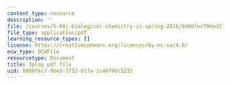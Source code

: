 ```yaml
---
content_type: resource
description: ''
file: /courses/5-08j-biological-chemistry-ii-spring-2016/0d00fec796ed3752017a1c48796c5232_zLJZY6VOO6w.pdf
file_type: application/pdf
learning_resource_types: []
license: https://creativecommons.org/licenses/by-nc-sa/4.0/
ocw_type: OCWFile
resourcetype: Document
title: 3play pdf file
uid: 0d00fec7-96ed-3752-017a-1c48796c5232
---
```

